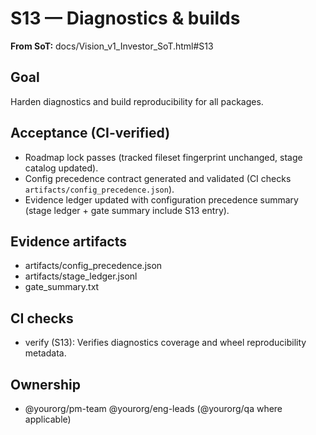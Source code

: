 # S13 — Diagnostics & builds

**From SoT:** docs/Vision_v1_Investor_SoT.html#S13

## Goal
Harden diagnostics and build reproducibility for all packages.

## Acceptance (CI-verified)
- Roadmap lock passes (tracked fileset fingerprint unchanged, stage catalog updated).
- Config precedence contract generated and validated (CI checks `artifacts/config_precedence.json`).
- Evidence ledger updated with configuration precedence summary (stage ledger + gate summary include S13 entry).

## Evidence artifacts
- artifacts/config_precedence.json
- artifacts/stage_ledger.jsonl
- gate_summary.txt

## CI checks
- verify (S13): Verifies diagnostics coverage and wheel reproducibility metadata.

## Ownership
- @yourorg/pm-team @yourorg/eng-leads (@yourorg/qa where applicable)
